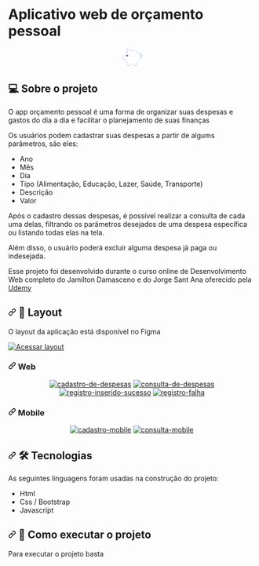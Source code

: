 # Aplicativo web de orçamento pessoal 
 
<p align="center"> 
<img src="https://github.com/renanmdreis45/App-orcamento-pessoal/blob/master/logo.png" alt="App orçamento pessoal">
</p>

<h2>
<a id="user-content--sobre-o-projeto" class="anchor" aria-hidden="true" href="#sobre-o-projeto"> </a>
<g-emoji class="g-emoji" alias="computer" fallback-src="https://github.githubassets.com/images/icons/emoji/unicode/1f4bb.png">💻</g-emoji>
 Sobre o projeto
</h2>

<p>
O app orçamento pessoal é uma forma de organizar suas despesas e gastos do dia a dia e facilitar o planejamento de suas finanças
</p>

<p>
Os usuários podem cadastrar suas despesas a partir de algums parâmetros, são eles:
<ul>
  <li> Ano </li>
  <li> Mês </li>
  <li> Dia </li>
  <li> Tipo (Alimentação, Educação, Lazer, Saúde, Transporte) </li>
  <li> Descrição </li>
  <li> Valor </li>
</ul>
Após o cadastro dessas despesas, é possível realizar a consulta de cada uma delas, filtrando os parâmetros desejados de uma despesa específica ou listando todas elas na tela.
</p>

<p>
 Além disso, o usuário poderá excluir alguma despesa já paga ou indesejada.
</p>

<p>
 Esse projeto foi desenvolvido durante o curso online de Desenvolvimento Web completo do Jamilton Damasceno e do Jorge Sant Ana oferecido pela <a href="https://www.udemy.com/course/web-completo/"> Udemy</a>
</p>

<h2>
<a id="user-content--layout" class="anchor" aria-hidden="true" href="#-layout"></a>
<svg class="octicon octicon-link" viewBox="0 0 16 16" version="1.1" width="16" height="16" aria-hidden="true"><path fill-rule="evenodd" d="M7.775 3.275a.75.75 0 001.06 1.06l1.25-1.25a2 2 0 112.83 2.83l-2.5 2.5a2 2 0 01-2.83 0 .75.75 0 00-1.06 1.06 3.5 3.5 0 004.95 0l2.5-2.5a3.5 3.5 0 00-4.95-4.95l-1.25 1.25zm-4.69 9.64a2 2 0 010-2.83l2.5-2.5a2 2 0 012.83 0 .75.75 0 001.06-1.06 3.5 3.5 0 00-4.95 0l-2.5 2.5a3.5 3.5 0 004.95 4.95l1.25-1.25a.75.75 0 00-1.06-1.06l-1.25 1.25a2 2 0 01-2.83 0z"></path></svg>
<g-emoji class="g-emoji" alias="art" fallback-src="https://github.githubassets.com/images/icons/emoji/unicode/1f3a8.png">🎨</g-emoji>
 Layout
</h2>
<p> O layout da aplicação está disponível no Figma </p>
<a href="https://www.figma.com/file/ejrz47kZrSOBEq41EGDuJw/App-Orçamento-Pessoal" rel="nofollow">
<img alt="Acessar layout" src="https://camo.githubusercontent.com/35587ee124e65a7d141f05094932ff386c88e5326d7780dad7bc079906a03bd5/68747470733a2f2f696d672e736869656c64732e696f2f62616467652f416365737361722532304c61796f75742532302d4669676d612d253233303444333631" data-canonical-src="https://img.shields.io/badge/Acessar%20Layout%20-Figma-%2304D361" style="max-width: 100%;">
</a>
<h3>
 <a id="user-content-mobile" class="anchor" aria-hidden="true" href="#mobile"><svg class="octicon octicon-link" viewBox="0 0 16 16" version="1.1" width="16" height="16" aria-hidden="true"><path fill-rule="evenodd" d="M7.775 3.275a.75.75 0 001.06 1.06l1.25-1.25a2 2 0 112.83 2.83l-2.5 2.5a2 2 0 01-2.83 0 .75.75 0 00-1.06 1.06 3.5 3.5 0 004.95 0l2.5-2.5a3.5 3.5 0 00-4.95-4.95l-1.25 1.25zm-4.69 9.64a2 2 0 010-2.83l2.5-2.5a2 2 0 012.83 0 .75.75 0 001.06-1.06 3.5 3.5 0 00-4.95 0l-2.5 2.5a3.5 3.5 0 004.95 4.95l1.25-1.25a.75.75 0 00-1.06-1.06l-1.25 1.25a2 2 0 01-2.83 0z"></path></svg></a>
Web
</h3>
<p align="center"> 
<a href="https://ibb.co/x7byBzZ"><img src="https://i.ibb.co/XCP9KFH/cadastro-de-despesas.png"  style="max-width: 100%;" alt="cadastro-de-despesas" border="0"></a>
<a href="https://ibb.co/WkWchJJ"><img src="https://i.ibb.co/StXKjCC/consulta-de-despesas.png" alt="consulta-de-despesas" border="0"></a>
<a href="https://ibb.co/0Mm1QpL"><img src="https://i.ibb.co/tsQn3w6/registro-inserido-sucesso.png" alt="registro-inserido-sucesso" border="0"></a>
<a href="https://ibb.co/0YhF33L"><img src="https://i.ibb.co/nQznSSy/registro-falha.png" alt="registro-falha" border="0"></a>
</p>

<h3>
 <a id="user-content-mobile" class="anchor" aria-hidden="true" href="#mobile"><svg class="octicon octicon-link" viewBox="0 0 16 16" version="1.1" width="16" height="16" aria-hidden="true"><path fill-rule="evenodd" d="M7.775 3.275a.75.75 0 001.06 1.06l1.25-1.25a2 2 0 112.83 2.83l-2.5 2.5a2 2 0 01-2.83 0 .75.75 0 00-1.06 1.06 3.5 3.5 0 004.95 0l2.5-2.5a3.5 3.5 0 00-4.95-4.95l-1.25 1.25zm-4.69 9.64a2 2 0 010-2.83l2.5-2.5a2 2 0 012.83 0 .75.75 0 001.06-1.06 3.5 3.5 0 00-4.95 0l-2.5 2.5a3.5 3.5 0 004.95 4.95l1.25-1.25a.75.75 0 00-1.06-1.06l-1.25 1.25a2 2 0 01-2.83 0z"></path></svg></a>
Mobile
</h3>
<p align="center"> 
<a href="https://ibb.co/jvcC0Cv"><img src="https://i.ibb.co/TBVQjQB/cadastro-mobile.png" width="45%;" alt="cadastro-mobile" border="0" style="max-width: 100%;" height="650px"></a>
<a href="https://ibb.co/tCHVrQN"><img src="https://i.ibb.co/Thw93Yn/consulta-mobile.png" width="45%;" alt="consulta-mobile" border="0" style="max-width: 100%;"></a>
</p>

<h2>
<a id="user-content--tecnologias" class="anchor" aria-hidden="true" href="#-tecnologias"><svg class="octicon octicon-link" viewBox="0 0 16 16" version="1.1" width="16" height="16" aria-hidden="true"><path fill-rule="evenodd" d="M7.775 3.275a.75.75 0 001.06 1.06l1.25-1.25a2 2 0 112.83 2.83l-2.5 2.5a2 2 0 01-2.83 0 .75.75 0 00-1.06 1.06 3.5 3.5 0 004.95 0l2.5-2.5a3.5 3.5 0 00-4.95-4.95l-1.25 1.25zm-4.69 9.64a2 2 0 010-2.83l2.5-2.5a2 2 0 012.83 0 .75.75 0 001.06-1.06 3.5 3.5 0 00-4.95 0l-2.5 2.5a3.5 3.5 0 004.95 4.95l1.25-1.25a.75.75 0 00-1.06-1.06l-1.25 1.25a2 2 0 01-2.83 0z"></path></svg></a>
<g-emoji class="g-emoji" alias="hammer_and_wrench" fallback-src="https://github.githubassets.com/images/icons/emoji/unicode/1f6e0.png">🛠</g-emoji>
 Tecnologias
</h2>
<p> As seguintes linguagens foram usadas na construção do projeto:</p>
<ul>
 <li> Html </li>
 <li> Css / Bootstrap </li>
 <li> Javascript </li>
</ul>

<h2>
<a id="user-content--como-executar-o-projeto" class="anchor" aria-hidden="true" href="#-como-executar-o-projeto"><svg class="octicon octicon-link" viewBox="0 0 16 16" version="1.1" width="16" height="16" aria-hidden="true"><path fill-rule="evenodd" d="M7.775 3.275a.75.75 0 001.06 1.06l1.25-1.25a2 2 0 112.83 2.83l-2.5 2.5a2 2 0 01-2.83 0 .75.75 0 00-1.06 1.06 3.5 3.5 0 004.95 0l2.5-2.5a3.5 3.5 0 00-4.95-4.95l-1.25 1.25zm-4.69 9.64a2 2 0 010-2.83l2.5-2.5a2 2 0 012.83 0 .75.75 0 001.06-1.06 3.5 3.5 0 00-4.95 0l-2.5 2.5a3.5 3.5 0 004.95 4.95l1.25-1.25a.75.75 0 00-1.06-1.06l-1.25 1.25a2 2 0 01-2.83 0z"></path></svg></a>
<g-emoji class="g-emoji" alias="rocket" fallback-src="https://github.githubassets.com/images/icons/emoji/unicode/1f680.png">🚀</g-emoji>
Como executar o projeto
</h2>
<p> Para executar o projeto basta 
